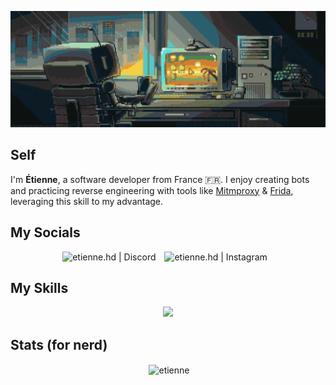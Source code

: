 <!-- Presentation -->
![Banner](https://github.com/etienne-hd/etienne-hd/blob/main/banner.gif)
<h2 align="left">Self</h2>
<p align="left"> 
I'm <b>Étienne</b>, a software developer from France 🇫🇷. I enjoy creating bots and practicing reverse engineering with tools like <a href=https://github.com/mitmproxy>Mitmproxy</a> & <a href=https://github.com/frida>Frida</a>, leveraging this skill to my advantage.
</p>

<!-- Social -->
<h2 align="left">My Socials</h2>
<p align="center">
  <a href="https://discord.com/users/1153975318990827552" target="_blank" style="text-decoration: none;">
    <img alt="etienne.hd | Discord" width="48px" src="https://skillicons.dev/icons?i=discord" />
  </a>
  <a href="https://instagram.com/etienne.hd" target="_blank" style="margin: 0 10px; text-decoration: none;">
    <img alt="etienne.hd | Instagram" width="48px" src="https://skillicons.dev/icons?i=instagram" />
  </a>
</p>

<!-- Skills -->
<h2 align="left">My Skills</h2>
<p align="center">
  <a href="https://skillicons.dev">
    <img src="https://skillicons.dev/icons?i=rust,py,c,cpp,html,css,javascript,arch,debian,sqlite,mysql,cassandra,opencv,selenium,cloudflare,vscode,figma,django,flask,git,nginx,notion,obsidian,postman,docker,arduino,raspberrypi,bash,powershell,blender,ae,ps,pr" />
  </a>
</p>

<!-- Stats -->
<h2 align="left">Stats (for nerd)</h2>
<p align="center">&nbsp;<img align="center" src="https://github-readme-stats.vercel.app/api/wakatime?username=@etienne_hd&theme=dark&layout=compact&hide=AUTO_DETECTED" alt="etienne" /></p>
